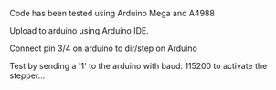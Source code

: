 Code has been tested using Arduino Mega and A4988

Upload to arduino using Arduino IDE.

Connect pin 3/4 on arduino to dir/step on Arduino

Test by sending a '1' to the arduino with baud: 115200 to activate the stepper...
